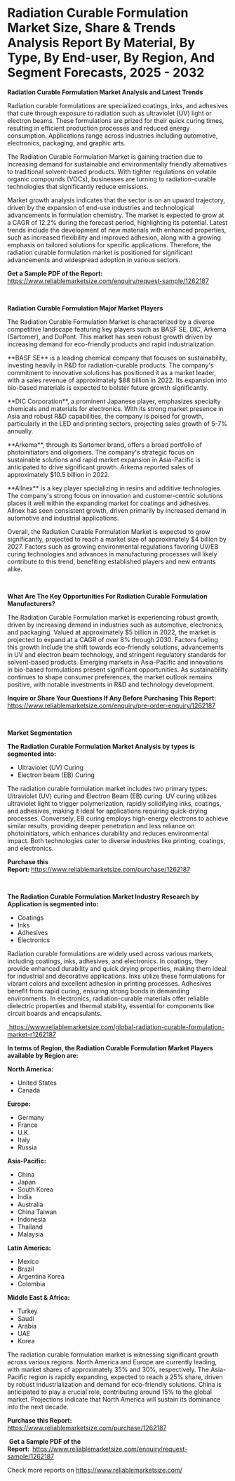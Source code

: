 <p><h1>Radiation Curable Formulation Market Size, Share & Trends Analysis Report By Material, By Type, By End-user, By Region, And Segment Forecasts, 2025 - 2032</h1></p><p><strong>Radiation Curable Formulation Market Analysis and Latest Trends</strong></p>
<p><p>Radiation curable formulations are specialized coatings, inks, and adhesives that cure through exposure to radiation such as ultraviolet (UV) light or electron beams. These formulations are prized for their quick curing times, resulting in efficient production processes and reduced energy consumption. Applications range across industries including automotive, electronics, packaging, and graphic arts. </p><p>The Radiation Curable Formulation Market is gaining traction due to increasing demand for sustainable and environmentally friendly alternatives to traditional solvent-based products. With tighter regulations on volatile organic compounds (VOCs), businesses are turning to radiation-curable technologies that significantly reduce emissions. </p><p>Market growth analysis indicates that the sector is on an upward trajectory, driven by the expansion of end-use industries and technological advancements in formulation chemistry. The market is expected to grow at a CAGR of 12.2% during the forecast period, highlighting its potential. Latest trends include the development of new materials with enhanced properties, such as increased flexibility and improved adhesion, along with a growing emphasis on tailored solutions for specific applications. Therefore, the radiation curable formulation market is positioned for significant advancements and widespread adoption in various sectors.</p></p>
<p><strong>Get a Sample PDF of the Report:&nbsp;</strong> <a href="https://www.reliablemarketsize.com/enquiry/request-sample/1262187?utm_campaign=3199&utm_medium=2&utm_source=Github&utm_content=ia&utm_term=03042025&utm_id=radiation-curable-formulation">https://www.reliablemarketsize.com/enquiry/request-sample/1262187</a></p>
<p>&nbsp;</p>
<p><strong>Radiation Curable Formulation Major Market Players</strong></p>
<p><p>The Radiation Curable Formulation Market is characterized by a diverse competitive landscape featuring key players such as BASF SE, DIC, Arkema (Sartomer), and DuPont. This market has seen robust growth driven by increasing demand for eco-friendly products and rapid industrialization.</p><p>**BASF SE** is a leading chemical company that focuses on sustainability, investing heavily in R&D for radiation-curable products. The company's commitment to innovative solutions has positioned it as a market leader, with a sales revenue of approximately $88 billion in 2022. Its expansion into bio-based materials is expected to bolster future growth significantly.</p><p>**DIC Corporation**, a prominent Japanese player, emphasizes specialty chemicals and materials for electronics. With its strong market presence in Asia and robust R&D capabilities, the company is poised for growth, particularly in the LED and printing sectors, projecting sales growth of 5-7% annually.</p><p>**Arkema**, through its Sartomer brand, offers a broad portfolio of photoinitiators and oligomers. The company's strategic focus on sustainable solutions and rapid market expansion in Asia-Pacific is anticipated to drive significant growth. Arkema reported sales of approximately $10.5 billion in 2022.</p><p>**Allnex** is a key player specializing in resins and additive technologies. The company's strong focus on innovation and customer-centric solutions places it well within the expanding market for coatings and adhesives. Allnex has seen consistent growth, driven primarily by increased demand in automotive and industrial applications.</p><p>Overall, the Radiation Curable Formulation Market is expected to grow significantly, projected to reach a market size of approximately $4 billion by 2027. Factors such as growing environmental regulations favoring UV/EB curing technologies and advances in manufacturing processes will likely contribute to this trend, benefiting established players and new entrants alike.</p></p>
<p>&nbsp;</p>
<p><strong>What Are The Key Opportunities For Radiation Curable Formulation Manufacturers?</strong></p>
<p><p>The Radiation Curable Formulation market is experiencing robust growth, driven by increasing demand in industries such as automotive, electronics, and packaging. Valued at approximately $5 billion in 2022, the market is projected to expand at a CAGR of over 8% through 2030. Factors fueling this growth include the shift towards eco-friendly solutions, advancements in UV and electron beam technology, and stringent regulatory standards for solvent-based products. Emerging markets in Asia-Pacific and innovations in bio-based formulations present significant opportunities. As sustainability continues to shape consumer preferences, the market outlook remains positive, with notable investments in R&D and technology development.</p></p>
<p><strong>Inquire or Share Your Questions If Any Before Purchasing This Report:</strong> <a href="https://www.reliablemarketsize.com/enquiry/pre-order-enquiry/1262187?utm_campaign=3199&utm_medium=2&utm_source=Github&utm_content=ia&utm_term=03042025&utm_id=radiation-curable-formulation">https://www.reliablemarketsize.com/enquiry/pre-order-enquiry/1262187</a></p>
<p>&nbsp;</p>
<p><strong>Market Segmentation</strong></p>
<p><strong>The Radiation Curable Formulation Market Analysis by types is segmented into:</strong></p>
<p><ul><li>Ultraviolet (UV) Curing</li><li>Electron beam (EB) Curing</li></ul></p>
<p><p>The radiation curable formulation market includes two primary types: Ultraviolet (UV) curing and Electron Beam (EB) curing. UV curing utilizes ultraviolet light to trigger polymerization, rapidly solidifying inks, coatings, and adhesives, making it ideal for applications requiring quick-drying processes. Conversely, EB curing employs high-energy electrons to achieve similar results, providing deeper penetration and less reliance on photoinitiators, which enhances durability and reduces environmental impact. Both technologies cater to diverse industries like printing, coatings, and electronics.</p></p>
<p><strong>Purchase this Report:&nbsp;</strong><a href="https://www.reliablemarketsize.com/purchase/1262187?utm_campaign=3199&utm_medium=2&utm_source=Github&utm_content=ia&utm_term=03042025&utm_id=radiation-curable-formulation">https://www.reliablemarketsize.com/purchase/1262187</a></p>
<p>&nbsp;</p>
<p><strong>The Radiation Curable Formulation Market Industry Research by Application is segmented into:</strong></p>
<p><ul><li>Coatings</li><li>Inks</li><li>Adhesives</li><li>Electronics</li></ul></p>
<p><p>Radiation curable formulations are widely used across various markets, including coatings, inks, adhesives, and electronics. In coatings, they provide enhanced durability and quick drying properties, making them ideal for industrial and decorative applications. Inks utilize these formulations for vibrant colors and excellent adhesion in printing processes. Adhesives benefit from rapid curing, ensuring strong bonds in demanding environments. In electronics, radiation-curable materials offer reliable dielectric properties and thermal stability, essential for components like circuit boards and encapsulants.</p></p>
<p><a href="https://www.reliablemarketsize.com/global-radiation-curable-formulation-market-r1262187?utm_campaign=3199&utm_medium=2&utm_source=Github&utm_content=ia&utm_term=03042025&utm_id=radiation-curable-formulation">&nbsp;https://www.reliablemarketsize.com/global-radiation-curable-formulation-market-r1262187</a></p>
<p><strong>In terms of Region, the Radiation Curable Formulation Market Players available by Region are:</strong></p>
<p>
    <p> <strong> North America: </strong>
        <ul>
            <li>United States</li>
            <li>Canada</li>
        </ul>
        </p> 
    <p> <strong> Europe: </strong>
        <ul>
            <li>Germany</li>
            <li>France</li>
            <li>U.K.</li>
            <li>Italy</li>
            <li>Russia</li>
        </ul>
        </p> 
    <p> <strong> Asia-Pacific: </strong>
        <ul>
            <li>China</li>
            <li>Japan</li>
            <li>South Korea</li>
            <li>India</li>
            <li>Australia</li>
            <li>China Taiwan</li>
            <li>Indonesia</li>
            <li>Thailand</li>
            <li>Malaysia</li>
        </ul>
        </p> 
    <p> <strong> Latin America: </strong>
        <ul>
            <li>Mexico</li>
            <li>Brazil</li>
            <li>Argentina Korea</li>
            <li>Colombia</li>
        </ul>
        </p> 
    <p> <strong> Middle East & Africa: </strong>
        <ul>
            <li>Turkey</li>
            <li>Saudi</li>
            <li>Arabia</li>
            <li>UAE</li>
            <li>Korea</li>
        </ul>
    </p>
    </p>
<p><p>The radiation curable formulation market is witnessing significant growth across various regions. North America and Europe are currently leading, with market shares of approximately 35% and 30%, respectively. The Asia-Pacific region is rapidly expanding, expected to reach a 25% share, driven by robust industrialization and demand for eco-friendly solutions. China is anticipated to play a crucial role, contributing around 15% to the global market. Projections indicate that North America will sustain its dominance into the next decade.</p></p>
<p><strong>Purchase this Report: </strong><a href="https://www.reliablemarketsize.com/purchase/1262187?utm_campaign=3199&utm_medium=2&utm_source=Github&utm_content=ia&utm_term=03042025&utm_id=radiation-curable-formulation">https://www.reliablemarketsize.com/purchase/1262187</a></p>
<p>&nbsp;<strong>Get a Sample PDF of the Report:&nbsp;&nbsp;</strong><a href="https://www.reliablemarketsize.com/enquiry/request-sample/1262187?utm_campaign=3199&utm_medium=2&utm_source=Github&utm_content=ia&utm_term=03042025&utm_id=radiation-curable-formulation">https://www.reliablemarketsize.com/enquiry/request-sample/1262187</a></p>
<p><strong></strong></p>
<p>Check more reports on <a href="https://www.reliablemarketsize.com/?utm_campaign=3199&utm_medium=2&utm_source=Github&utm_content=ia&utm_term=03042025&utm_id=radiation-curable-formulation">https://www.reliablemarketsize.com/</a></p>
